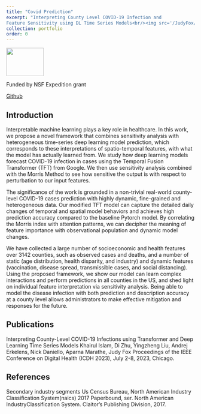 ```yaml
---
title: "Covid Prediction"
excerpt: "Interpreting County Level COVID-19 Infection and
Feature Sensitivity using DL Time Series Models<br/><img src='/JudyFox/images/covid.png' width='100' height='75'>"
collection: portfolio
order: 0
---
```


<img src='/JudyFox/images/covid.png' width='100' height='75'>

Funded by NSF Expedition grant

[Github](https://github.com/Data-ScienceHub/gpce-covid)

## Introduction

Interpretable machine learning plays a key role in healthcare. In this work, we propose a novel framework that combines sensitivity analysis with heterogeneous time-series deep learning model prediction, which corresponds to these interpretations of spatio-temporal features, with what the model has actually learned from. We study how deep learning models forecast COVID-19 infection in cases using the Temporal Fusion Transformer (TFT) from Google. We then use sensitivity analysis combined with the Morris Method to see how sensitive the output is with respect to perturbation to our input features.

 

The significance of the work is grounded in a non-trivial real-world county-level COVID-19 cases prediction with highly dynamic,
fine-grained and heterogeneous data. Our modified TFT model can capture the detailed daily changes of temporal and spatial model behaviors and achieves high prediction accuracy compared to the baseline Pytorch model. By correlating the Morris index with attention patterns, we can decipher the meaning of feature importance with observational population and dynamic model changes.

 

We have collected a large number of socioeconomic and health features over 3142 counties, such as observed cases and deaths, and a number of static (age distribution, health disparity, and industry) and dynamic features (vaccination, disease spread, transmissible cases, and social distancing). Using the proposed framework, we show our model can learn complex interactions and perform predictions in all counties in the US, and shed light on individual feature interpretation via sensitivity analysis. Being able to model the disease infection with both prediction and description accuracy at a county level allows administrators to make effective mitigation and responses for the future.​

## Publications

Interpreting County-Level COVID-19 Infections using Transformer and Deep Learning Time Series Models 
Khairul Islam, Di Zhu, Yingzheng Liu, Andrej Erkelens, Nick Daniello, Aparna Marathe, Judy Fox 
Proceedings of the IEEE Conference on Digital Health (ICDH 2023), July 2-8, 2023, Chicago.

## References

Secondary industry segments
Us Census Bureau, North American Industry Classification System(naics) 2017 Paperbound, ser. North American IndustryClassification System. Claitor’s Publishing Division, 2017. 